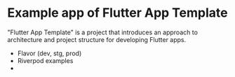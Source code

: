 # Example app of Flutter App Template

"Flutter App Template" is a project that introduces an approach to architecture and project structure for developing Flutter apps.

- Flavor (dev, stg, prod)
- Riverpod examples
- 